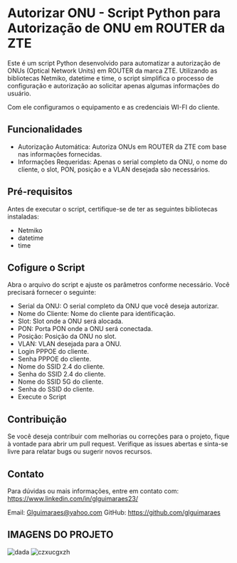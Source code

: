 # Autorizar ONU - Script Python para Autorização de ONU em ROUTER da ZTE
Este é um script Python desenvolvido para automatizar a autorização de ONUs (Optical Network Units) em ROUTER da marca ZTE. Utilizando as bibliotecas Netmiko, datetime e time, o script simplifica o processo de configuração e autorização ao solicitar apenas algumas informações do usuário.

Com ele configuramos o equipamento e as credenciais WI-FI do cliente.

## Funcionalidades
- Autorização Automática: Autoriza ONUs em ROUTER da ZTE com base nas informações fornecidas.
- Informações Requeridas: Apenas o serial completo da ONU, o nome do cliente, o slot, PON, posição e a VLAN desejada são necessários.
## Pré-requisitos
Antes de executar o script, certifique-se de ter as seguintes bibliotecas instaladas:

- Netmiko
- datetime
- time
  
## Cofigure o Script

Abra o arquivo do script e ajuste os parâmetros conforme necessário. Você precisará fornecer o seguinte:

- Serial da ONU: O serial completo da ONU que você deseja autorizar.
- Nome do Cliente: Nome do cliente para identificação.
- Slot: Slot onde a ONU será alocada.
- PON: Porta PON onde a ONU será conectada.
- Posição: Posição da ONU no slot.
- VLAN: VLAN desejada para a ONU.
- Login PPPOE do cliente.
- Senha PPPOE do cliente.
- Nome do SSID 2.4 do cliente.
- Senha do SSID 2.4 do cliente.
- Nome do SSID 5G do cliente.
- Senha do SSID do cliente.
- Execute o Script

## Contribuição
Se você deseja contribuir com melhorias ou correções para o projeto, fique à vontade para abrir um pull request. Verifique as issues abertas e sinta-se livre para relatar bugs ou sugerir novos recursos.

## Contato
Para dúvidas ou mais informações, entre em contato com: https://www.linkedin.com/in/glguimaraes23/

Email:  Glguimaraes@yahoo.com
GitHub: https://github.com/glguimaraes

## IMAGENS DO PROJETO
![dada](https://github.com/user-attachments/assets/d24774c2-e250-4b4b-a6d7-824cce36dc22)
![czxucgxzh](https://github.com/user-attachments/assets/680889df-a831-4346-8819-911d87cfdef5)



